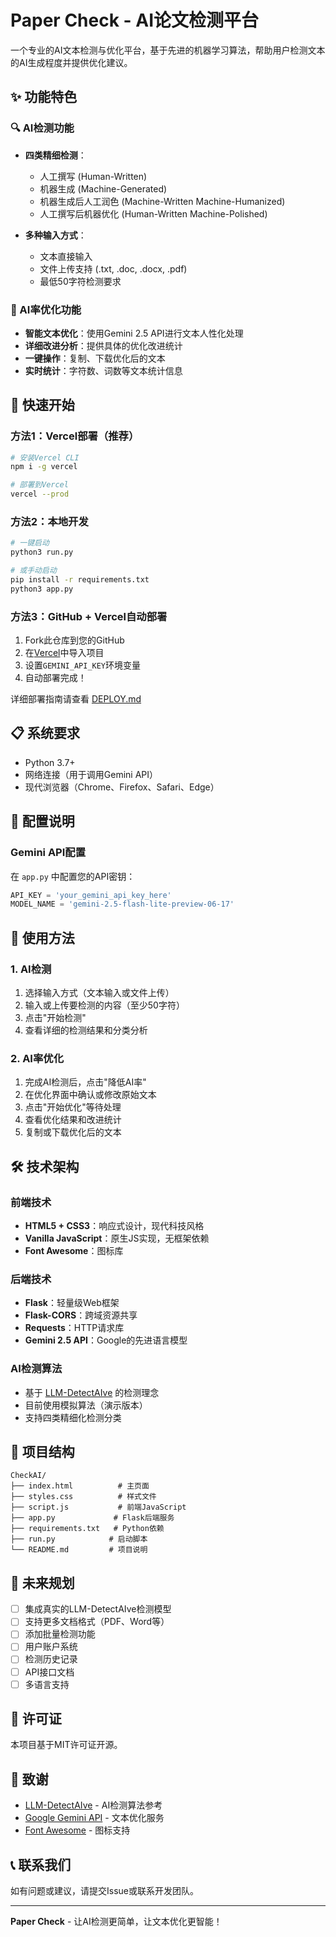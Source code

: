 # Paper Check - AI论文检测平台

一个专业的AI文本检测与优化平台，基于先进的机器学习算法，帮助用户检测文本的AI生成程度并提供优化建议。

## ✨ 功能特色

### 🔍 AI检测功能
- **四类精细检测**：
  - 人工撰写 (Human-Written)
  - 机器生成 (Machine-Generated)
  - 机器生成后人工润色 (Machine-Written Machine-Humanized)
  - 人工撰写后机器优化 (Human-Written Machine-Polished)

- **多种输入方式**：
  - 文本直接输入
  - 文件上传支持 (.txt, .doc, .docx, .pdf)
  - 最低50字符检测要求

### 🎨 AI率优化功能
- **智能文本优化**：使用Gemini 2.5 API进行文本人性化处理
- **详细改进分析**：提供具体的优化改进统计
- **一键操作**：复制、下载优化后的文本
- **实时统计**：字符数、词数等文本统计信息

## 🚀 快速开始

### 方法1：Vercel部署（推荐）
```bash
# 安装Vercel CLI
npm i -g vercel

# 部署到Vercel
vercel --prod
```

### 方法2：本地开发
```bash
# 一键启动
python3 run.py

# 或手动启动
pip install -r requirements.txt
python3 app.py
```

### 方法3：GitHub + Vercel自动部署
1. Fork此仓库到您的GitHub
2. 在[Vercel](https://vercel.com)中导入项目
3. 设置`GEMINI_API_KEY`环境变量
4. 自动部署完成！

详细部署指南请查看 [DEPLOY.md](./DEPLOY.md)

## 📋 系统要求

- Python 3.7+
- 网络连接（用于调用Gemini API）
- 现代浏览器（Chrome、Firefox、Safari、Edge）

## 🔧 配置说明

### Gemini API配置
在 `app.py` 中配置您的API密钥：
```python
API_KEY = 'your_gemini_api_key_here'
MODEL_NAME = 'gemini-2.5-flash-lite-preview-06-17'
```

## 📖 使用方法

### 1. AI检测
1. 选择输入方式（文本输入或文件上传）
2. 输入或上传要检测的内容（至少50字符）
3. 点击"开始检测"
4. 查看详细的检测结果和分类分析

### 2. AI率优化
1. 完成AI检测后，点击"降低AI率"
2. 在优化界面中确认或修改原始文本
3. 点击"开始优化"等待处理
4. 查看优化结果和改进统计
5. 复制或下载优化后的文本

## 🛠️ 技术架构

### 前端技术
- **HTML5 + CSS3**：响应式设计，现代科技风格
- **Vanilla JavaScript**：原生JS实现，无框架依赖
- **Font Awesome**：图标库

### 后端技术
- **Flask**：轻量级Web框架
- **Flask-CORS**：跨域资源共享
- **Requests**：HTTP请求库
- **Gemini 2.5 API**：Google的先进语言模型

### AI检测算法
- 基于 [LLM-DetectAIve](https://github.com/mbzuai-nlp/LLM-DetectAIve) 的检测理念
- 目前使用模拟算法（演示版本）
- 支持四类精细化检测分类

## 📁 项目结构

```
CheckAI/
├── index.html          # 主页面
├── styles.css          # 样式文件
├── script.js           # 前端JavaScript
├── app.py             # Flask后端服务
├── requirements.txt   # Python依赖
├── run.py            # 启动脚本
└── README.md         # 项目说明
```

## 🔮 未来规划

- [ ] 集成真实的LLM-DetectAIve检测模型
- [ ] 支持更多文档格式（PDF、Word等）
- [ ] 添加批量检测功能
- [ ] 用户账户系统
- [ ] 检测历史记录
- [ ] API接口文档
- [ ] 多语言支持

## 📄 许可证

本项目基于MIT许可证开源。

## 🙏 致谢

- [LLM-DetectAIve](https://github.com/mbzuai-nlp/LLM-DetectAIve) - AI检测算法参考
- [Google Gemini API](https://ai.google.dev/) - 文本优化服务
- [Font Awesome](https://fontawesome.com/) - 图标支持

## 📞 联系我们

如有问题或建议，请提交Issue或联系开发团队。

---

**Paper Check** - 让AI检测更简单，让文本优化更智能！